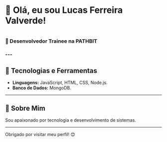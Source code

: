 <h1> 👋 Olá, eu sou Lucas Ferreira Valverde!<h1>

<h3>🎯 Desenvolvedor Trainee na PATHBIT<h3>
---

## 🚀 Tecnologias e Ferramentas<br>
- **Linguagens:** JavaScript, HTML, CSS, Node.js.<br>
- **Banco de Dados:** MongoDB.<br>
---

## 🌟 Sobre Mim<br>
Sou apaixonado por tecnologia e desenvolvimento de sistemas.

---
Obrigado por visitar meu perfil! 😊
